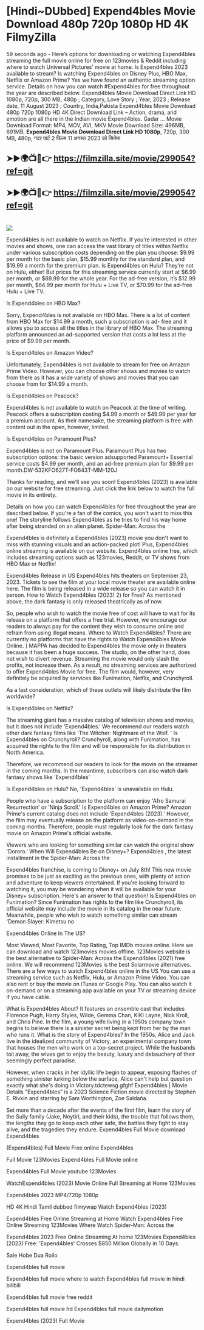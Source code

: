 # [Hindi~DUbbed] Expend4bles Movie Download 480p 720p 1080p HD 4K FilmyZilla


59 seconds ago - Here’s options for downloading or watching Expend4bles streaming the full movie online for free on 123movies & Reddit including where to watch Universal Pictures’ movie at home. Is Expend4bles 2023 available to stream? Is watching Expend4bles on Disney Plus, HBO Max, Netflix or Amazon Prime? Yes we have found an authentic streaming option service. Details on how you can watch #Expend4bles for free throughout the year are described below. Expend4bles Movie Download Direct Link HD 1080p, 720p, 300 MB, 480p ; Category, Love Story ; Year, 2023 ; Release date, 11 August 2023 ; Country, India,Pakista Expend4bles Movie Download 480p 720p 1080p HD 4K Direct Download Link – Action, drama, and emotion are all there in the Indian movie Expend4bles. Gadar ...
Movie Download Format: MP4, MOV, AVI, MKV
Movie Download Size: 496MB, 691MB, **Expend4bles Movie Download Direct Link HD 1080p**, 720p, 300 MB, 480p, गदर पार्ट 2 फिल्म 11 अगस्त 2023 को सिनेमा

## ➤►🌍📺📱👉   https://filmzilla.site/movie/299054?ref=git

## ➤►🌍📺📱👉   https://filmzilla.site/movie/299054?ref=git

#

<img src="https://image.tmdb.org/t/p/w780//rMvPXy8PUjj1o8o1pzgQbdNCsvj.jpg" />

Expend4bles is not available to watch on Netflix. If you’re interested in other movies and shows, one can access the vast library of titles within Netflix under various subscription costs depending on the plan you choose: $9.99 per month for the basic plan, $15.99 monthly for the standard plan, and $19.99 a month for the premium plan. Is Expend4bles on Hulu? They’re not on Hulu, either! But prices for this streaming service currently start at $6.99 per month, or $69.99 for the whole year. For the ad-free version, it’s $12.99 per month, $64.99 per month for Hulu + Live TV, or $70.99 for the ad-free Hulu + Live TV.

Is Expend4bles on HBO Max?

Sorry, Expend4bles is not available on HBO Max. There is a lot of content from HBO Max for $14.99 a month, such a subscription is ad- free and it allows you to access all the titles in the library of HBO Max. The streaming platform announced an ad-supported version that costs a lot less at the price of $9.99 per month.

Is Expend4bles on Amazon Video?

Unfortunately, Expend4bles is not available to stream for free on Amazon Prime Video. However, you can choose other shows and movies to watch from there as it has a wide variety of shows and movies that you can choose from for $14.99 a month.

Is Expend4bles on Peacock?

Expend4bles is not available to watch on Peacock at the time of writing. Peacock offers a subscription costing $4.99 a month or $49.99 per year for a premium account. As their namesake, the streaming platform is free with content out in the open, however, limited.

Is Expend4bles on Paramount Plus?

Expend4bles is not on Paramount Plus. Paramount Plus has two subscription options: the basic version adsupported Paramount+ Essential service costs $4.99 per month, and an ad-free premium plan for $9.99 per month.DW-532KFO627T-FO643T-MM-120J

Thanks for reading, and we'll see you soon! Expend4bles (2023) is available on our website for free streaming. Just click the link below to watch the full movie in its entirety.

Details on how you can watch Expend4bles for free throughout the year are described below. If you're a fan of the comics, you won't want to miss this one! The storyline follows Expend4bles as he tries to find his way home after being stranded on an alien planet. Spider-Man: Across the

Expend4bles is definitely a Expend4bles (2023) movie you don't want to miss with stunning visuals and an action-packed plot! Plus, Expend4bles online streaming is available on our website. Expend4bles online free, which includes streaming options such as 123movies, Reddit, or TV shows from HBO Max or Netflix!

Expend4bles Release in US Expend4bles hits theaters on September 23, 2023. Tickets to see the film at your local movie theater are available online here. The film is being released in a wide release so you can watch it in person. How to Watch Expend4bles (2023) 2) for Free? As mentioned above, the dark fantasy is only released theatrically as of now.

So, people who wish to watch the movie free of cost will have to wait for its release on a platform that offers a free trial. However, we encourage our readers to always pay for the content they wish to consume online and refrain from using illegal means. Where to Watch Expend4bles? There are currently no platforms that have the rights to Watch Expend4bles Movie Online. ) MAPPA has decided to Expend4bles the movie only in theaters because it has been a huge success. The studio, on the other hand, does not wish to divert revenue. Streaming the movie would only slash the profits, not increase them. As a result, no streaming services are authorized to offer Expend4bles Movie for free. The film would, however, very definitely be acquired by services like Funimation, Netflix, and Crunchyroll.

As a last consideration, which of these outlets will likely distribute the film worldwide?

Is Expend4bles on Netflix?

The streaming giant has a massive catalog of television shows and movies, but it does not include 'Expend4bles.' We recommend our readers watch other dark fantasy films like 'The Witcher: Nightmare of the Wolf. ' Is Expend4bles on Crunchyroll? Crunchyroll, along with Funimation, has acquired the rights to the film and will be responsible for its distribution in North America.

Therefore, we recommend our readers to look for the movie on the streamer in the coming months. In the meantime, subscribers can also watch dark fantasy shows like 'Expend4bles'

Is Expend4bles on Hulu? No, 'Expend4bles' is unavailable on Hulu.

People who have a subscription to the platform can enjoy 'Afro Samurai Resurrection' or 'Ninja Scroll.' Is Expend4bles on Amazon Prime? Amazon Prime's current catalog does not include 'Expend4bles (2023).' However, the film may eventually release on the platform as video-on-demand in the coming months. Therefore, people must regularly look for the dark fantasy movie on Amazon Prime's official website.

Viewers who are looking for something similar can watch the original show 'Dororo.' When Will Expend4bles Be on Disney+? Expend4bles , the latest installment in the Spider-Man: Across the

Expend4bles franchise, is coming to Disney+ on July 8th! This new movie promises to be just as exciting as the previous ones, with plenty of action and adventure to keep viewers entertained. If you're looking forward to watching it, you may be wondering when it will be available for your Disney+ subscription. Here's an answer to that question! Is Expend4bles on Funimation? Since Funimation has rights to the film like Crunchyroll, its official website may include the movie in its catalog in the near future. Meanwhile, people who wish to watch something similar can stream 'Demon Slayer: Kimetsu no

Expend4bles Online In The US?

Most Viewed, Most Favorite, Top Rating, Top IMDb movies online. Here we can download and watch 123movies movies offline. 123Movies website is the best alternative to Spider-Man: Across the Expend4bles (2021) free online. We will recommend 123Movies is the best Solarmovie alternatives. There are a few ways to watch Expend4bles online in the US You can use a streaming service such as Netflix, Hulu, or Amazon Prime Video. You can also rent or buy the movie on iTunes or Google Play. You can also watch it on-demand or on a streaming app available on your TV or streaming device if you have cable.

What is Expend4bles About? It features an ensemble cast that includes Florence Pugh, Harry Styles, Wilde, Gemma Chan, KiKi Layne, Nick Kroll, and Chris Pine. In the film, a young wife living in a 1950s company town begins to believe there is a sinister secret being kept from her by the man who runs it. What is the story of Expend4bles? In the 1950s, Alice and Jack live in the idealized community of Victory, an experimental company town that houses the men who work on a top-secret project. While the husbands toil away, the wives get to enjoy the beauty, luxury and debauchery of their seemingly perfect paradise.

However, when cracks in her idyllic life begin to appear, exposing flashes of something sinister lurking below the surface, Alice can't help but question exactly what she's doing in Victory.tdctewsg gfghf Expend4bles | Movie Details "Expend4bles" is a 2023 Science Fiction movie directed by Stephen E. Rivkin and starring by Sam Worthington, Zoe Saldaña.

Set more than a decade after the events of the first film, learn the story of the Sully family (Jake, Neytiri, and their kids), the trouble that follows them, the lengths they go to keep each other safe, the battles they fight to stay alive, and the tragedies they endure. Expend4bles Full Movie download Expend4bles

(Expend4bles) Full Movie Free online Expend4bles

Full Movie 123Movies Expend4bles Full Movie online

Expend4bles Full Movie youtube 123Movies

WatchExpend4bles (2023) Movie Online Full Streaming at Home 123Movies

Expend4bles 2023 MP4/720p 1080p

HD 4K Hindi Tamil dubbed filmywap Watch Expend4bles (2023)

Expend4bles Free Online Streaming at Home Watch Expend4bles Free Online Streaming 123Movies Where Watch Spider-Man: Across the

Expend4bles 2023 Free Online Streaming At home 123Movies Expend4bles (2023) Free: 'Expend4bles' Crosses $850 Million Globally in 10 Days.

Sale Hobe Dua Roilo

Expend4bles full movie

Expend4bles full movie where to watch Expend4bles full movie in hindi bilibili

Expend4bles full movie free reddit

Expend4bles full movie hd Expend4bles full movie dailymotion

Expend4bles (2023) Full Movie